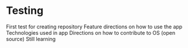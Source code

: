 # Testing
First test for creating repository
Feature directions on how to use the app
Technologies used in app
Directions on how to contribute to OS (open source)
Still learning
